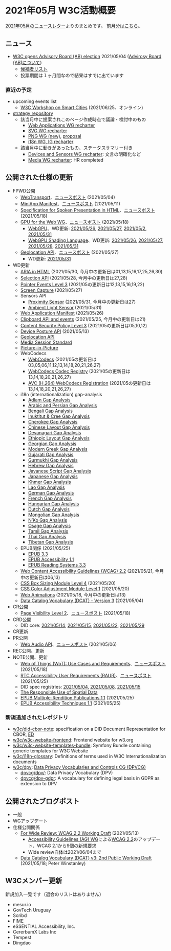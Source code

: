 # 2021年05月 W3C活動概要

[2021年05月のニュースレター](https://lists.w3.org/Archives/Public/w3c-announce/2021AprJun/subject.html)よりのまとめです。
[前月分はこちら](202104.md)。

## ニュース

* [W3C opens Advisory Board (AB) election](https://www.w3.org/blog/news/archives/9041) 2021/05/04 ([Advirosy Board (AB)について](https://www.w3.org/2002/ab/))
  * [候補者リスト](https://www.w3.org/2021/05/04-ab-nominations)
  * 投票期間は１ヶ月間なので結果はすでに出ています

### 直近の予定

* upcoming events list
  * [W3C Workshop on Smart Cities](https://www.w3.org/2021/06/smartcities-workshop/) (2021/06/25、オンライン)
* [strategy repository](https://github.com/w3c/strategy/issues)
  * 該当月中に提案されこのページ作成時点で議論・検討中のもの
    * [Web Applications WG recharter](https://github.com/w3c/strategy/issues/269)
    * [SVG WG recharter](https://github.com/w3c/strategy/issues/272)
    * [PNG WG (new)](https://github.com/w3c/strategy/issues/268), [proposal](https://github.com/w3c/strategy/issues/58)
    * [i18n WG, IG recharter](https://github.com/w3c/strategy/issues/271)
  * 該当月中に動きがあったもの、ステータスサマリー付き
    * [Devices and Sensors WG recharter](https://github.com/w3c/strategy/issues/267): 文言の明確化など
    * [Media WG recharter](https://github.com/w3c/strategy/issues/258): HR completed

## 公開された仕様の更新

* FPWD公開
  * [WebTransport](https://www.w3.org/TR/2021/WD-webtransport-20210504/)、[ニュースポスト](https://www.w3.org/blog/news/archives/9043) (2021/05/04)
  * [MiniApp Manifest](https://www.w3.org/TR/2021/WD-miniapp-manifest-20210511/)、[ニュースポスト](https://www.w3.org/blog/news/archives/9050) (2021/05/11)
  * [Specification for Spoken Presentation in HTML](https://www.w3.org/TR/2021/WD-spoken-html-20210518/)、[ニュースポスト](https://www.w3.org/blog/news/archives/9062) (2021/05/18)
  * [GPU for the Web WG](https://www.w3.org/2020/gpu/)、[ニュースポスト](https://www.w3.org/blog/news/archives/9059) (2021/05/18)
    * [WebGPU](https://www.w3.org/TR/2021/WD-webgpu-20210518/)、WD更新: [2021/05/26](https://www.w3.org/TR/2021/WD-webgpu-20210526/), [2021/05/27](https://www.w3.org/TR/2021/WD-webgpu-20210527/), [2021/05/2](https://www.w3.org/TR/2021/WD-webgpu-20210528/), [2021/05/31](https://www.w3.org/TR/2021/WD-webgpu-20210531/)
    * [WebGPU Shading Language](https://www.w3.org/TR/2021/WD-WGSL-20210518/)、WD更新: [2021/05/26](https://www.w3.org/TR/2021/WD-WGSL-20210526/), [2021/05/27](https://www.w3.org/TR/2021/WD-WGSL-20210527/), [2021/05/28](https://www.w3.org/TR/2021/WD-WGSL-20210528/), [2021/05/31](https://www.w3.org/TR/2021/WD-WGSL-20210531/)
  * [Geolocation API](https://www.w3.org/TR/2021/WD-geolocation-20210527/)、[ニュースポスト](https://www.w3.org/blog/news/archives/9079) (2021/05/27)
    * WD更新: [2021/05/31](https://www.w3.org/TR/2021/WD-geolocation-20210531/)
* WD更新
  * [ARIA in HTML](https://www.w3.org/TR/2021/WD-html-aria-20210530/) (2021/05/30, 今月中の更新日は01,13,15,16,17,25,26,30)
  * [Selection API](https://www.w3.org/TR/2021/WD-selection-api-20210528/) (2021/05/28, 今月中の更新日は27,28)
  * [Pointer Events Level 3](https://www.w3.org/TR/pointerevents3/) (2021/05の更新日は12,13,15,16,19,22)
  * [Screen Capture](https://www.w3.org/TR/2021/WD-screen-capture-20210527/) (2021/05/27)
  * Sensors API
    * [Proximity Sensor](https://www.w3.org/TR/2021/WD-proximity-20210531/) (2021/05/31, 今月中の更新日は27)
    * [Ambient Light Sensor](https://www.w3.org/TR/2021/WD-ambient-light-20210531/) (2021/05/31)
  * [Web Application Manifest](https://www.w3.org/TR/2021/WD-appmanifest-20210526/) (2021/05/26)
  * [Clipboard API and events](https://www.w3.org/TR/2021/WD-clipboard-apis-20210525/) (2021/05/25, 今月中の更新日は21)
  * [Content Security Policy Level 3](https://www.w3.org/TR/CSP3/) (2021/05の更新日は05,10,12)
  * [Device Posture API](https://www.w3.org/TR/2021/WD-device-posture-20210513) (2021/05/13)
  * [Geolocation API](https://www.w3.org/TR/2021/WD-geolocation-API-20210520)
  * [Media Session Standard](https://www.w3.org/TR/2021/WD-mediasession-20210504)
  * [Picture-in-Picture](https://www.w3.org/TR/2021/WD-picture-in-picture-20210505)
  * WebCodecs
    * [WebCodecs](https://www.w3.org/TR/webcodecs/) (2021/05の更新日は03,05,06,11,12,13,14,18,20,21,26,27)
    * [WebCodecs Codec Registry](https://www.w3.org/TR/webcodecs-codec-registry/) (2021/05の更新日は13,14,18,20,21,26,27)
    * [AVC (H.264) WebCodecs Registration](https://www.w3.org/TR/webcodecs-avc-codec-registration/) (2021/05の更新日は13,14,18,20,21,26,27)
  * i18n (internationalization) gap-analysis
    * [Adlam Gap Analysis](https://www.w3.org/TR/2021/WD-adlm-gap-20210521/)
    * [Arabic and Persian Gap Analysis](https://www.w3.org/TR/2021/WD-alreq-gap-20210521/)
    * [Bengali Gap Analysis](https://www.w3.org/TR/2021/WD-beng-gap-20210525/)
    * [Inuktitut & Cree Gap Analysis](https://www.w3.org/TR/2021/WD-cans-iu-cr-gap-20210521)
    * [Cherokee Gap Analysis](https://www.w3.org/TR/2021/WD-cher-gap-20210521/)
    * [Chinese Layout Gap Analysis](https://www.w3.org/TR/2021/WD-clreq-gap-20210525)
    * [Devanagari Gap Analysis](https://www.w3.org/TR/2021/WD-deva-gap-20210525/)
    * [Ethiopic Layout Gap Analysis](https://www.w3.org/TR/2021/WD-elreq-gap-20210524/)
    * [Georgian Gap Analysis](https://www.w3.org/TR/2021/WD-geor-gap-20210524/)
    * [Modern Greek Gap Analysis](https://www.w3.org/TR/2021/WD-grek-gap-20210525/)
    * [Gujarati Gap Analysis](https://www.w3.org/TR/2021/WD-gujr-gap-20210525/)
    * [Gurmukhi Gap Analysis](https://www.w3.org/TR/2021/WD-guru-gap-20210525/)
    * [Hebrew Gap Analysis](https://www.w3.org/TR/2021/WD-hebr-gap-20210525/)
    * [Javanese Script Gap Analysis](https://www.w3.org/TR/2021/WD-java-gap-20210525/)
    * [Japanese Gap Analysis](https://www.w3.org/TR/2021/WD-jpan-gap-20210525/)
    * [Khmer Gap Analysis](https://www.w3.org/TR/2021/WD-khmr-gap-20210525/)
    * [Lao Gap Analysis](https://www.w3.org/TR/2021/WD-laoo-gap-20210525/)
    * [German Gap Analysis](https://www.w3.org/TR/2021/WD-latn-de-gap-20210525/)
    * [French Gap Analysis](https://www.w3.org/TR/2021/WD-latn-fr-gap-20210525/)
    * [Hungarian Gap Analysis](https://www.w3.org/TR/2021/WD-latn-hu-gap-20210525/)
    * [Dutch Gap Analysis](https://www.w3.org/TR/2021/WD-latn-nl-gap-20210525/)
    * [Mongolian Gap Analysis](https://www.w3.org/TR/2021/WD-mong-gap-20210525/)
    * [N’Ko Gap Analysis](https://www.w3.org/TR/2021/WD-nkoo-gap-20210521/)
    * [Osage Gap Analysis](https://www.w3.org/TR/2021/WD-osge-osa-gap-20210524/)
    * [Tamil Gap Analysis](https://www.w3.org/TR/2021/WD-taml-gap-20210525)
    * [Thai Gap Analysis](https://www.w3.org/TR/2021/WD-thai-gap-20210525)
    * [Tibetan Gap Analysis](https://www.w3.org/TR/2021/WD-tibt-gap-20210525)
  * EPUB関係 (2021/05/25)
    * [EPUB 3.3](https://www.w3.org/TR/2021/WD-epub-33-20210525/)
    * [EPUB Accessibility 1.1](https://www.w3.org/TR/2021/WD-epub-a11y-11-20210525/)
    * [EPUB Reading Systems 3.3](https://www.w3.org/TR/2021/WD-epub-rs-33-20210525/)
  * [Web Content Accessibility Guidelines (WCAG) 2.2](https://www.w3.org/TR/2021/WD-WCAG22-20210521/) (2021/05/21, 今月中の更新日は06,13)
  * [CSS Box Sizing Module Level 4](https://www.w3.org/TR/2021/WD-css-sizing-4-20210520/) (2021/05/20)
  * [CSS Color Adjustment Module Level 1](https://www.w3.org/TR/2021/WD-css-color-adjust-1-20210520/) (2021/05/20)
  * [Web Animations](https://www.w3.org/TR/2021/WD-web-animations-1-20210518/) (2021/05/18, 今月中の更新日は13)
  * [Data Catalog Vocabulary (DCAT) - Version 3](https://www.w3.org/TR/2021/WD-vocab-dcat-3-20210504/) (2021/05/04)
* CR公開
  * [Page Visibility Level 2](https://www.w3.org/TR/2021/CR-page-visibility-2-20210518/)、[ニュースポスト](https://www.w3.org/blog/news/archives/9054) (2021/05/18)
* CRD公開
  * DID core: [2021/05/14](https://www.w3.org/TR/2021/CRD-did-core-20210514/), [2021/05/15](https://www.w3.org/TR/2021/CRD-did-core-20210515/), [2021/05/22](https://www.w3.org/TR/2021/CRD-did-core-20210522/), [2021/05/29](https://www.w3.org/TR/2021/CRD-did-core-20210529/)
* CR更新
* PR公開
  * [Web Audio API](https://www.w3.org/TR/2021/PR-webaudio-20210506/)、[ニュースポスト](https://www.w3.org/blog/news/archives/9047) (2021/05/06)
* REC公開、更新
* NOTE公開、更新
  * [Web of Things (WoT): Use Cases and Requirements](https://www.w3.org/TR/2021/NOTE-wot-usecases-20210518/)、[ニュースポスト](https://www.w3.org/blog/news/archives/9066) (2021/05/18)
  * [RTC Accessibility User Requirements (RAUR)](https://www.w3.org/TR/2021/NOTE-raur-20210525/)、[ニュースポスト](https://www.w3.org/blog/news/archives/9076) (2021/05/25)
  * DID spec registries: [2021/05/04](https://www.w3.org/TR/2021/NOTE-did-spec-registries-20210504/), [2021/05/08](https://www.w3.org/TR/2021/NOTE-did-spec-registries-20210508/), [2021/05/15](https://www.w3.org/TR/2021/NOTE-did-spec-registries-20210515/)
  * [The Responsible Use of Spatial Data](https://www.w3.org/TR/2021/NOTE-responsible-use-spatial-20210527/)
  * [EPUB Multiple-Rendition Publications 1.1](https://www.w3.org/TR/2021/NOTE-epub-multi-rend-11-20210525/) (2021/05/25)
  * [EPUB Accessibility Techniques 1.1](https://www.w3.org/TR/2021/NOTE-epub-a11y-tech-11-20210525/) (2021/05/25)

### 新規追加されたレポジトリ

* [w3c/did-cbor-note](https://github.com/w3c/did-cbor-note): specification on a DID Document Representation for CBOR, [ED](https://w3c.github.io/did-cbor-note/)
* [w3c/w3c-website-frontend](https://github.com/w3c/w3c-website-frontend): Frontend website for w3.org
* [w3c/w3c-website-templates-bundle](https://github.com/w3c/w3c-website-templates-bundle): Symfony Bundle containing generic templates for W3C Website 
* [w3c/i18n-glossary](https://github.com/w3c/i18n-glossary): Definitions of terms used in W3C Internationalization documents
* [w3c/dpv](https://github.com/w3c/dpv): [Data Privacy Vocabularies and Controls CG (DPVCG)](https://www.w3.org/community/dpvcg/)
  * [dpvcg/dpv/](https://github.com/dpvcg/dpv/): Data Privacy Vocabulary (DPV)
  * [dpvcg/dpv-gdpr](https://github.com/dpvcg/dpv-gdpr): A vocabulary for defining legal basis in GDPR as extension to DPV

## 公開されたブログポスト

* 一般
* WGアップデート
* 仕様公開関係
  * [For Wide Review: WCAG 2.2 Working Draft](https://www.w3.org/blog/news/archives/9052) (2021/05/13)
    * [Accessibility Guidelines (AG) WG](https://www.w3.org/WAI/GL/)による[WCAG 2.2](https://www.w3.org/TR/2021/WD-WCAG22-20210513/)のアップデート、WCAG 2.1から9個の新規要求
    * Wide review自体は2021/06/04まで
  * [Data Catalog Vocabulary (DCAT) v3: 2nd Public Working Draft](https://www.w3.org/blog/2021/05/dcat3-pwd2/) (2021/05/18; Peter Winstanley)

## W3Cメンバー更新

新規加入一覧です（退会のリストはありません）

* mesur.io
* GovTech Uruguay
* Scribd
* FIME
* eSSENTIAL Accessibility, Inc.
* CererbumX Labs Inc
* Tempest
* Dingdao

